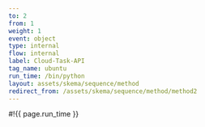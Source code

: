 ```yaml
---
to: 2
from: 1
weight: 1
event: object
type: internal
flow: internal
label: Cloud-Task-API
tag_name: ubuntu
run_time: /bin/python
layout: assets/skema/sequence/method
redirect_from: /assets/skema/sequence/method/method2
---
```

#!{{ page.run_time }}
